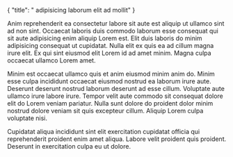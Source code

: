 {
  "title": " adipisicing laborum elit ad mollit"
}

Anim reprehenderit ea consectetur labore sit aute est aliquip ut ullamco sint ad non sint. Occaecat laboris duis commodo laborum esse consequat qui sit aute adipisicing enim aliquip Lorem est. Elit duis laboris do minim adipisicing consequat ut cupidatat. Nulla elit ex quis ea ad cillum magna irure elit. Ex qui sint eiusmod elit Lorem id ad amet minim. Magna culpa occaecat ullamco Lorem amet.

Minim est occaecat ullamco quis et anim eiusmod minim anim do. Minim esse culpa incididunt occaecat eiusmod nostrud ea laborum irure aute. Deserunt deserunt nostrud laborum deserunt ad esse cillum. Voluptate aute ullamco irure labore irure. Tempor velit aute commodo sit consequat dolore elit do Lorem veniam pariatur. Nulla sunt dolore do proident dolor minim nostrud dolore veniam sit quis excepteur cillum. Aliquip Lorem culpa voluptate nisi.

Cupidatat aliqua incididunt sint elit exercitation cupidatat officia qui reprehenderit proident enim amet aliqua. Labore velit proident quis proident. Deserunt in exercitation culpa eu ut dolore.